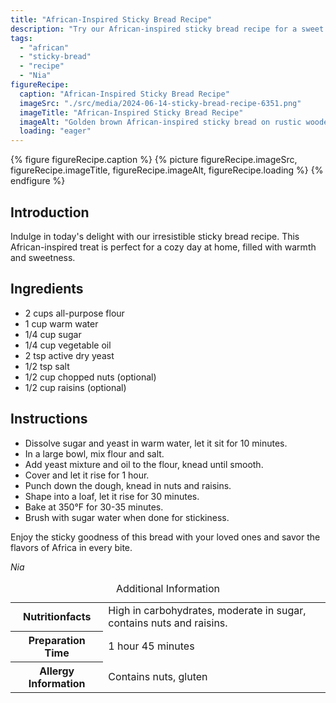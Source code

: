 ```yaml
---
title: "African-Inspired Sticky Bread Recipe"
description: "Try our African-inspired sticky bread recipe for a sweet and comforting treat. This easy-to-make bread is perfect for cozy days at home."
tags:
  - "african"
  - "sticky-bread"
  - "recipe"
  - "Nia"
figureRecipe: 
  caption: "African-Inspired Sticky Bread Recipe"
  imageSrc: "./src/media/2024-06-14-sticky-bread-recipe-6351.png"
  imageTitle: "African-Inspired Sticky Bread Recipe"
  imageAlt: "Golden brown African-inspired sticky bread on rustic wooden table, surrounded by nuts and raisins, exuding warmth and sweetness."
  loading: "eager"
---
```


{% figure figureRecipe.caption %}
{% picture figureRecipe.imageSrc, figureRecipe.imageTitle, figureRecipe.imageAlt, figureRecipe.loading %}
{% endfigure %}

## Introduction

Indulge in today's delight with our irresistible sticky bread recipe. This African-inspired treat is perfect for a cozy day at home, filled with warmth and sweetness.

## Ingredients

- 2 cups all-purpose flour
- 1 cup warm water
- 1/4 cup sugar
- 1/4 cup vegetable oil
- 2 tsp active dry yeast
- 1/2 tsp salt
- 1/2 cup chopped nuts (optional)
- 1/2 cup raisins (optional)

## Instructions

- Dissolve sugar and yeast in warm water, let it sit for 10 minutes.
- In a large bowl, mix flour and salt.
- Add yeast mixture and oil to the flour, knead until smooth.
- Cover and let it rise for 1 hour.
- Punch down the dough, knead in nuts and raisins.
- Shape into a loaf, let it rise for 30 minutes.
- Bake at 350°F for 30-35 minutes.
- Brush with sugar water when done for stickiness.

Enjoy the sticky goodness of this bread with your loved ones and savor the flavors of Africa in every bite.

*Nia*

<table><caption class='sr-only'>Additional Information</caption><tr><th>Nutritionfacts</th><td>High in carbohydrates, moderate in sugar, contains nuts and raisins.&nbsp;</td></tr><tr><th>Preparation Time</th><td>1 hour 45 minutes&nbsp;</td></tr><tr><th>Allergy Information</th><td>Contains nuts, gluten&nbsp;</td></tr></table>

